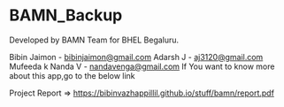 # BAMN_Backup
Developed by BAMN Team for BHEL Begaluru.

Bibin Jaimon - bibinjaimon@gmail.com
Adarsh J     - aj3120@gmail.com
Mufeeda k
Nanda V      - nandavenga@gmail.com
If You want to know more about this app,go to the below link

Project Report => https://bibinvazhappillil.github.io/stuff/bamn/report.pdf
